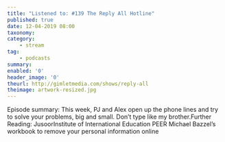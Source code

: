 ```yaml
---
title: "Listened to: #139 The Reply All Hotline"
published: true
date: 12-04-2019 08:00
taxonomy:
category:
	- stream
tag:
	- podcasts
summary:
enabled: '0'
header_image: '0'
theurl: http://gimletmedia.com/shows/reply-all
theimage: artwork-resized.jpg
--- 
```

Episode summary: This week, PJ and Alex open up the phone lines and try to solve your problems, big and small. Don’t type like my brother.Further Reading: JusoorInstitute of International Education PEER Michael Bazzel’s workbook to remove your personal information online

